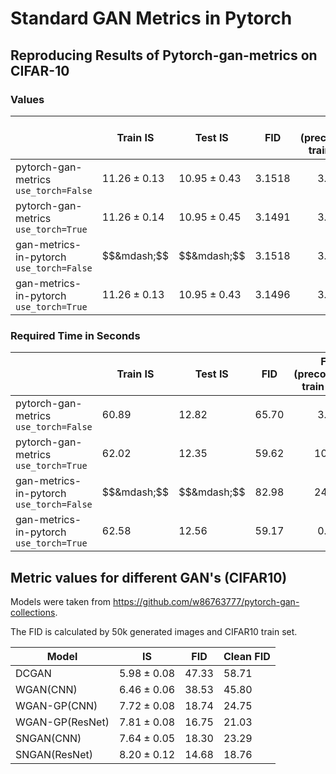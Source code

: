 # Standard GAN Metrics in Pytorch


## Reproducing Results of Pytorch-gan-metrics on CIFAR-10

### Values

| | Train IS | Test IS  | FID | FID (precomputed train stats) |
| ------------- | ------------- | ------------- | ------------- | ------------- |
| pytorch-gan-metrics<br>`use_torch=False` | $11.26 \pm 0.13$ | $10.95 \pm 0.43$ | $3.1518$ | $$3.1518$$ |
| pytorch-gan-metrics<br>`use_torch=True` | $11.26 \pm 0.14$ | $10.95 \pm 0.45$ | $3.1491$ | $$3.1518$$ |
| gan-metrics-in-pytorch<br>`use_torch=False` | $$&mdash;$$ | $$&mdash;$$ | $3.1518$ | $$3.1488$$ |
| gan-metrics-in-pytorch<br>`use_torch=True` | $11.26 \pm 0.13$ | $10.95 \pm 0.43$ | $3.1496$ | $$3.1528$$ |

### Required Time in Seconds

| | Train IS | Test IS  | FID | FID (precomputed train stats) |
| ------------- | ------------- | -------------- | ------------- | ------------- |
| pytorch-gan-metrics<br>`use_torch=False` | $60.89$ | $12.82$ | $65.70$ | $$3.52$$ |
| pytorch-gan-metrics<br>`use_torch=True` | $62.02$ | $12.35$ | $59.62$ | $$10.27$$ |
| gan-metrics-in-pytorch<br>`use_torch=False` | $$&mdash;$$ | $$&mdash;$$ | $82.98$ | $$24.64$$ |
| gan-metrics-in-pytorch<br>`use_torch=True` | $62.58$ | $12.56$ | $59.17$ | $$0.66$$ |

## Metric values for different GAN's (CIFAR10)

Models were taken from https://github.com/w86763777/pytorch-gan-collections.

The FID is calculated by 50k generated images and CIFAR10 train set.

| Model | IS | FID | Clean FID |
| ------------- | ------------- | ------------- | ------------- |
| DCGAN | $5.98 \pm 0.08$ | $47.33$ | $58.71$ |
| WGAN(CNN) | $6.46 \pm 0.06$ | $38.53$ | $45.80$ |
| WGAN-GP(CNN) | $7.72 \pm 0.08$ | $18.74$ | $24.75$ |
| WGAN-GP(ResNet) | $7.81 \pm 0.08$ | $16.75$ | $21.03$ |
| SNGAN(CNN) | $7.64 \pm 0.05$ | $18.30$ | $23.29$ |
| SNGAN(ResNet) | $8.20 \pm 0.12$ | $14.68$ | $18.76$ |
